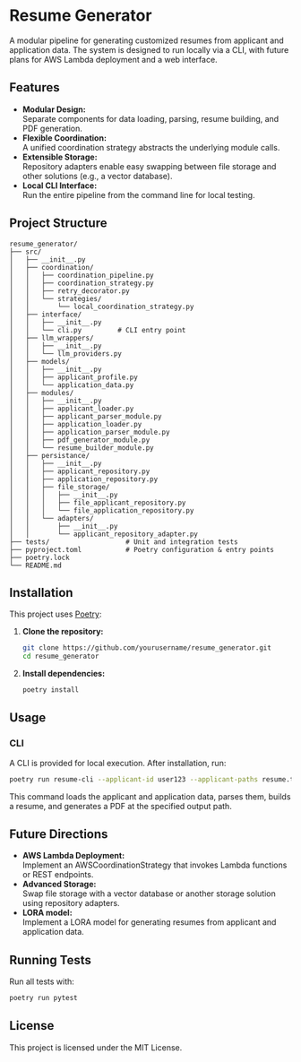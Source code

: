 
# Resume Generator

A modular pipeline for generating customized resumes from applicant and application data. The system is designed to run locally via a CLI, with future plans for AWS Lambda deployment and a web interface.

## Features

- **Modular Design:**  
  Separate components for data loading, parsing, resume building, and PDF generation.
- **Flexible Coordination:**  
  A unified coordination strategy abstracts the underlying module calls.
- **Extensible Storage:**  
  Repository adapters enable easy swapping between file storage and other solutions (e.g., a vector database).
- **Local CLI Interface:**  
  Run the entire pipeline from the command line for local testing.

## Project Structure

```
resume_generator/
├── src/
│   ├── __init__.py
│   ├── coordination/
│   │   ├── coordination_pipeline.py
│   │   ├── coordination_strategy.py
│   │   ├── retry_decorator.py
│   │   └── strategies/
│   │       └── local_coordination_strategy.py
│   ├── interface/
│   │   ├── __init__.py
│   │   └── cli.py         # CLI entry point
│   ├── llm_wrappers/
│   │   ├── __init__.py
│   │   └── llm_providers.py
│   ├── models/
│   │   ├── __init__.py
│   │   ├── applicant_profile.py
│   │   └── application_data.py
│   ├── modules/
│   │   ├── __init__.py
│   │   ├── applicant_loader.py
│   │   ├── applicant_parser_module.py
│   │   ├── application_loader.py
│   │   ├── application_parser_module.py
│   │   ├── pdf_generator_module.py
│   │   └── resume_builder_module.py
│   ├── persistance/
│   │   ├── __init__.py
│   │   ├── applicant_repository.py
│   │   ├── application_repository.py
│   │   ├── file_storage/
│   │   │   ├── __init__.py
│   │   │   ├── file_applicant_repository.py
│   │   │   └── file_application_repository.py
│   │   └── adapters/
│   │       ├── __init__.py
│   │       └── applicant_repository_adapter.py
├── tests/                   # Unit and integration tests
├── pyproject.toml           # Poetry configuration & entry points
├── poetry.lock
└── README.md
```

## Installation

This project uses [Poetry](https://python-poetry.org/):

1. **Clone the repository:**

   ```bash
   git clone https://github.com/yourusername/resume_generator.git
   cd resume_generator
   ```

2. **Install dependencies:**

   ```bash
   poetry install
   ```

## Usage

### CLI

A CLI is provided for local execution. After installation, run:

```bash
poetry run resume-cli --applicant-id user123 --applicant-paths resume.txt custom.txt --application-path app.txt --output-path resume.pdf
```

This command loads the applicant and application data, parses them, builds a resume, and generates a PDF at the specified output path.

## Future Directions

- **AWS Lambda Deployment:**  
  Implement an AWSCoordinationStrategy that invokes Lambda functions or REST endpoints.
- **Advanced Storage:**  
  Swap file storage with a vector database or another storage solution using repository adapters.
- **LORA model:**  
  Implement a LORA model for generating resumes from applicant and application data.

## Running Tests

Run all tests with:

```bash
poetry run pytest
```

## License

This project is licensed under the MIT License.

